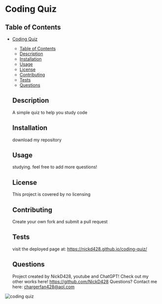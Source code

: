 # Coding Quiz  

  ## Table of Contents
- [Coding Quiz](#coding-quiz)
  - [Table of Contents](#table-of-contents)
  - [Description](#description)
  - [Installation](#installation)
  - [Usage](#usage)
  - [License](#license)
  - [Contributing](#contributing)
  - [Tests](#tests)
  - [Questions](#questions)

  ## Description
  A simple quiz to help you study code
  
  ## Installation
  download my repository
  
  ## Usage
  studying. feel free to add more questions!
  
  ## License
  This project is covered by no licensing


  ## Contributing
  Create your own fork and submit a pull request
  
  ## Tests
  visit the deployed page at: https://nickd428.github.io/coding-quiz/
  
  ## Questions
  Project created by NickD428, youtube and ChatGPT!
  Check out my other works here! https://github.com/NickD428
  Questions? Contact me here: chargerfan428@aol.com
  
![coding quiz](https://github.com/NickD428/coding-quiz/assets/126355678/c1d92b8b-bb2f-4ef9-83c9-3d4dae1a3ee9)
